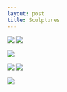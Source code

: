 ```yaml
---
layout: post
title: Sculptures
---
```

![](https://kyragunluk.github.io/images/sculp6.png)
![](https://kyragunluk.github.io/images/sculp4.png)


![](https://kyragunluk.github.io/images/sculp5.png)









![](https://kyragunluk.github.io/images/sculp2.png)
![](https://kyragunluk.github.io/images/sculp3.png)









![](https://kyragunluk.github.io/images/sculp1.png)
